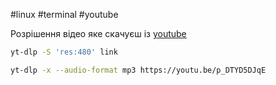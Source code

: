 
#linux #terminal #youtube

Розрішення відео яке скачуєш із [youtube](https://youtube.com/)



~~~bash 
yt-dlp -S 'res:480' link

~~~


~~~bash 
yt-dlp -x --audio-format mp3 https://youtu.be/p_DTYD5DJqE

~~~

